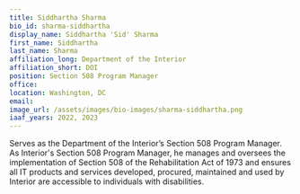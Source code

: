 ```yaml
---
title: Siddhartha Sharma
bio_id: sharma-siddhartha
display_name: Siddhartha 'Sid' Sharma
first_name: Siddhartha
last_name: Sharma
affiliation_long: Department of the Interior 
affiliation_short: DOI
position: Section 508 Program Manager
office: 
location: Washington, DC
email: 
image_url: /assets/images/bio-images/sharma-siddhartha.png
iaaf_years: 2022, 2023
---
```

Serves as the Department of the Interior’s Section 508 Program Manager. As Interior's Section 508 Program Manager, he manages and oversees the implementation of Section 508 of the Rehabilitation Act of 1973 and ensures all IT products and services developed, procured, maintained and used by Interior are accessible to individuals with disabilities.
